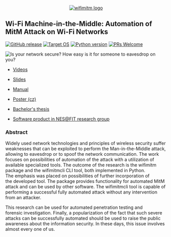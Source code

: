 <p align="center">
  <a href="http://mvondracek.github.io/wifimitm/">
    <img alt="wifimitm logo" src="http://mvondracek.github.io/wifimitm/assets/wifimitm-logo.150x150.png">
  </a>
</p>

## Wi-Fi Machine-in-the-Middle: Automation of MitM Attack on Wi-Fi Networks
[![GitHub release](https://img.shields.io/github/release/mvondracek/wifimitm.svg?style=flat-square)]()
[![Target OS](https://img.shields.io/badge/Target%20OS-Arch%20Linux-0077bb.svg?style=flat-square)](https://www.archlinux.org/)
[![Python version](https://img.shields.io/badge/Python-3-blue.svg?style=flat-square)](https://www.python.org/)
[![PRs Welcome](https://img.shields.io/badge/PRs-welcome-brightgreen.svg?style=flat-square)](http://makeapullrequest.com)

![Is your network secure? How easy is it for someone to eavesdrop on you?](http://mvondracek.github.io/wifimitm/assets/header.png)

* [Videos](http://mvondracek.github.io/wifimitm/videos/index.html)
* [Slides](http://mvondracek.github.io/wifimitm/slides/index.md)

* [Manual](http://mvondracek.github.io/wifimitm/manual/index.md)

* [Poster (cz)](http://mvondracek.github.io/wifimitm/assets/wifimitm-poster-cz.pdf)
* [Bachelor's thesis](http://www.fit.vutbr.cz/study/DP/BP.php.en?id=18596)
* [Software product in NES@FIT research group](http://www.fit.vutbr.cz/research/prod/index.php.en?id=487)

### Abstract

Widely used network technologies and principles of wireless security suffer weaknesses that can be exploited to perform the&nbsp;Man-in-the-Middle attack, allowing to eavesdrop or to spoof the&nbsp;network communication. The&nbsp;work focuses on possibilities of automation of the&nbsp;attack with a&nbsp;utilization of available specialized tools. The&nbsp;outcome of the&nbsp;research is the&nbsp;wifimitm package and the&nbsp;wifimitmcli CLI tool, both implemented in Python. The&nbsp;emphasis was placed on possibilities of further incorporation of the&nbsp;developed tool. The&nbsp;package provides functionality for automated MitM attack and can be used by other software. The&nbsp;wifimitmcli tool is capable of performing a&nbsp;successful fully automated attack without any intervention from an attacker.

This research can be used for automated penetration testing and forensic&nbsp;investigation. Finally, a&nbsp;popularization of the&nbsp;fact that such severe attacks can be successfully automated should be used to raise the&nbsp;public awareness about the&nbsp;information security. In&nbsp;these days, this issue involves almost every one&nbsp;of&nbsp;us.
